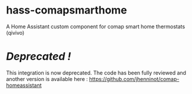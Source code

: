 # hass-comapsmarthome
A Home Assistant custom component for comap smart home thermostats (qivivo)

# ___Deprecated !___
This integration is now deprecated.
The code has been fully reviewed and another version is available here : https://github.com/jhenninot/comap-homeassistant
